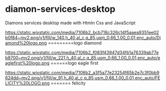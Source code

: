 # diamon-services-desktop
Diamons services desktop made with Htmln Css and JavaScript

https://static.wixstatic.com/media/7106b2_bcb718c326c14f5aaea9351ee02b0f84~mv2.png/v1/fill/w_140,h_40,al_c,q_85,usm_0.66_1.00_0.01,enc_auto/Diamond%20logo.png =========logo diamond

https://static.wixstatic.com/media/7106b2_f083f43947d34fb1a76339ab77eb8700~mv2.png/v1/fill/w_221,h_40,al_c,q_85,usm_0.66_1.00_0.01,enc_auto/eaglefirst%20logo.png  ======logo eagle first

https://static.wixstatic.com/media/7106b2_a3f5a77e23254f65b2e7c3f0bb9624dd~mv2.png/v1/fill/w_91,h_40,al_c,q_85,usm_0.66_1.00_0.01,enc_auto/FELICITY%20LOGO.png    ======= felicity